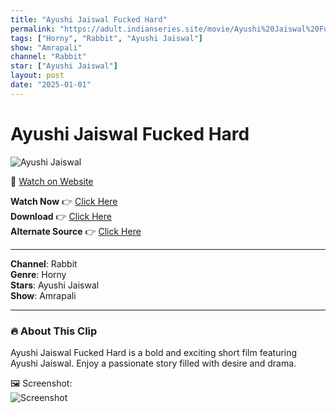 ```yaml
---
title: "Ayushi Jaiswal Fucked Hard"
permalink: "https://adult.indianseries.site/movie/Ayushi%20Jaiswal%20Fucked%20Hard"
tags: ["Horny", "Rabbit", "Ayushi Jaiswal"]
show: "Amrapali"
channel: "Rabbit"
star: ["Ayushi Jaiswal"]
layout: post
date: "2025-01-01"
---
```


# Ayushi Jaiswal Fucked Hard

![Ayushi Jaiswal](https://shorts.desisins.com/wp-content/uploads/2024/05/Ayushi-jaiswal-fucked-hard-amarapali-rabbit-DEsiSins.com_.jpg)

🔗 [Watch on Website](https://adult.indianseries.site/movie/Ayushi%20Jaiswal%20Fucked%20Hard)

**Watch Now** 👉 [Click Here](https://adult.indianseries.site/movie/Ayushi%20Jaiswal%20Fucked%20Hard)  
**Download** 👉 [Click Here](https://adult.indianseries.site/movie/Ayushi%20Jaiswal%20Fucked%20Hard)  
**Alternate Source** 👉 [Click Here](https://adult.indianseries.site/movie/Ayushi%20Jaiswal%20Fucked%20Hard)

---

**Channel**: Rabbit  
**Genre**: Horny  
**Stars**: Ayushi Jaiswal  
**Show**: Amrapali

---

### 🔥 About This Clip

Ayushi Jaiswal Fucked Hard is a bold and exciting short film featuring Ayushi Jaiswal. Enjoy a passionate story filled with desire and drama.
 
🖼️ Screenshot:  
![Screenshot](https://shorts.desisins.com/wp-content/uploads/2024/05/Ayushi-jaiswal-fucked-hard-amarapali-rabbit-DEsiSins.com_.jpg)
